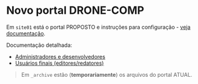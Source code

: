 # Novo portal DRONE-COMP

Em `site01` está o portal PROPOSTO e instruções para configuração - [veja documentação](site01/README.md).

Documentação detalhada:
* [Administradores e desenvolvedores](docs/man-tec.pdf)
* [Usuários finais (editores/redatores)](docs/man-usu.pdf)

> Em `_archive` estão (**temporariamente**) os arquivos do  portal ATUAL.
> 

